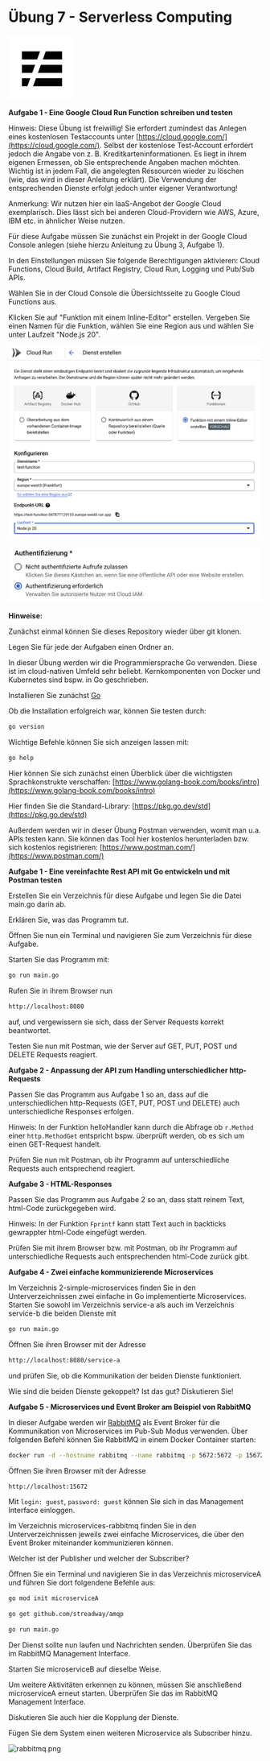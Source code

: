 # Übung 7 - Serverless Computing

![serverless.png](serverless.png)

**Aufgabe 1 - Eine Google Cloud Run Function schreiben und testen**

Hinweis: Diese Übung ist freiwillig! Sie erfordert zumindest das Anlegen eines kostenlosen Testaccounts unter [https://cloud.google.com/](https://cloud.google.com/). Selbst der kostenlose Test-Account erfordert jedoch die Angabe von z. B. Kreditkarteninformationen. Es liegt in ihrem eigenen Ermessen, ob Sie entsprechende Angaben machen möchten. Wichtig ist in jedem Fall, die angelegten Ressourcen wieder zu löschen (wie, das wird in dieser Anleitung erklärt). Die Verwendung der entsprechenden Dienste erfolgt jedoch unter eigener Verantwortung!  

Anmerkung: Wir nutzen hier ein IaaS-Angebot der Google Cloud exemplarisch. Dies lässt sich bei anderen Cloud-Providern wie AWS, Azure, IBM etc. in ähnlicher Weise nutzen. 

Für diese Aufgabe müssen Sie zunächst ein Projekt in der Google Cloud Console anlegen (siehe hierzu Anleitung zu Übung 3, Aufgabe 1).  

In den Einstellungen müssen Sie folgende Berechtigungen aktivieren: Cloud Functions, Cloud Build, Artifact Registry, Cloud Run, Logging und Pub/Sub APIs.  

Wählen Sie in der Cloud Console die Übersichtsseite zu Google Cloud Functions aus.  

Klicken Sie auf "Funktion mit einem Inline-Editor" erstellen. Vergeben Sie einen Namen für die Funktion, wählen Sie eine Region aus und wählen Sie unter Laufzeit "Node.js 20".

![function_1.png](function_1.png)

![auth.png](auth.png)





**Hinweise:**

Zunächst einmal können Sie dieses Repository wieder über git klonen.  

Legen Sie für jede der Aufgaben einen Ordner an.   

In dieser Übung werden wir die Programmiersprache Go verwenden. Diese ist im cloud-nativen Umfeld sehr beliebt. Kernkomponenten von Docker und Kubernetes sind bspw. in Go geschrieben.  

Installieren Sie zunächst [Go](https://go.dev/)  

Ob die Installation erfolgreich war, können Sie testen durch: 

   ```bash
go version
   ```
Wichtige Befehle können Sie sich anzeigen lassen mit:

   ```bash
go help
   ```

Hier können Sie sich zunächst einen Überblick über die wichtigsten Sprachkonstrukte verschaffen: [https://www.golang-book.com/books/intro](https://www.golang-book.com/books/intro)  

Hier finden Sie die Standard-Library: [https://pkg.go.dev/std](https://pkg.go.dev/std)  

Außerdem werden wir in dieser Übung Postman verwenden, womit man u.a. APIs testen kann. Sie können das Tool hier kostenlos herunterladen bzw. sich kostenlos registrieren: [https://www.postman.com/](https://www.postman.com/)

**Aufgabe 1 - Eine vereinfachte Rest API mit Go entwickeln und mit Postman testen**

Erstellen Sie ein Verzeichnis für diese Aufgabe und legen Sie die Datei main.go darin ab.  

Erklären Sie, was das Programm tut.  

Öffnen Sie nun ein Terminal und navigieren Sie zum Verzeichnis für diese Aufgabe.  

Starten Sie das Programm mit:

   ```bash
go run main.go
   ```

Rufen Sie in ihrem Browser nun

   ```bash
http://localhost:8080
   ```
auf, und vergewissern sie sich, dass der Server Requests korrekt beantwortet.  

Testen Sie nun mit Postman, wie der Server auf GET, PUT, POST und DELETE Requests reagiert.

**Aufgabe 2 - Anpassung der API zum Handling unterschiedlicher http-Requests**

Passen Sie das Programm aus Aufgabe 1 so an, dass auf die unterschiedlichen http-Requests (GET, PUT, POST und DELETE) auch unterschiedliche Responses erfolgen.  

Hinweis: In der Funktion helloHandler kann durch die Abfrage ob `r.Method` einer `http.MethodGet` entspricht bspw. überprüft werden, ob es sich um einen GET-Request handelt.  

Prüfen Sie nun mit Postman, ob ihr Programm auf unterschiedliche Requests auch entsprechend reagiert.  

**Aufgabe 3 - HTML-Responses**

Passen Sie das Programm aus Aufgabe 2 so an, dass statt reinem Text, html-Code zurückgegeben wird.  

Hinweis: In der Funktion `Fprintf` kann statt Text auch in backticks gewrappter html-Code eingefügt werden.    

Prüfen Sie mit ihrem Browser bzw. mit Postman, ob ihr Programm auf unterschiedliche Requests auch entsprechenden html-Code zurück gibt. 

**Aufgabe 4 - Zwei einfache kommunizierende Microservices**

Im Verzeichnis 2-simple-microservices finden Sie in den Unterverzeichnissen zwei einfache in Go implementierte Microservices. Starten Sie sowohl im Verzeichnis service-a als auch im Verzeichnis service-b die beiden Dienste mit

   ```bash
go run main.go
   ```

Öffnen Sie ihren Browser mit der Adresse

   ```bash
http://localhost:8080/service-a
   ```
und prüfen Sie, ob die Kommunikation der beiden Dienste funktioniert.  

Wie sind die beiden Dienste gekoppelt? Ist das gut? Diskutieren Sie!

**Aufgabe 5 - Microservices und Event Broker am Beispiel von RabbitMQ**

In dieser Aufgabe werden wir [RabbitMQ](https://www.rabbitmq.com/) als Event Broker für die Kommunikation von Microservices im Pub-Sub Modus verwenden. Über folgenden Befehl können Sie RabbitMQ in einem Docker Container starten:

   ```bash
docker run -d --hostname rabbitmq --name rabbitmq -p 5672:5672 -p 15672:15672 rabbitmq:3-management
   ```
Öffnen Sie ihren Browser mit der Adresse 

   ```bash
http://localhost:15672
   ```
Mit `login: guest`, `password: guest` können Sie sich in das Management Interface einloggen.  

Im Verzeichnis microservices-rabbitmq finden Sie in den Unterverzeichnissen jeweils zwei einfache Microservices, die über den Event Broker miteinander kommunizieren können.  

Welcher ist der Publisher und welcher der Subscriber?  

Öffnen Sie ein Terminal und navigieren Sie in das Verzeichnis microserviceA und führen Sie dort folgendene Befehle aus:

   ```bash
go mod init microserviceA
   ```
   ```bash
go get github.com/streadway/amqp
   ```
   ```bash
go run main.go
   ```
Der Dienst sollte nun laufen und Nachrichten senden. Überprüfen Sie das im RabbitMQ Management Interface.  

Starten Sie microserviceB auf dieselbe Weise.  

Um weitere Aktivitäten erkennen zu können, müssen Sie anschließend microserviceA erneut starten. Überprüfen Sie das im RabbitMQ Management Interface.  

Diskutieren Sie auch hier die Kopplung der Dienste.  

Fügen Sie dem System einen weiteren Microservice als Subscriber hinzu.  

![rabbitmq.png](rabbitmq.png)


